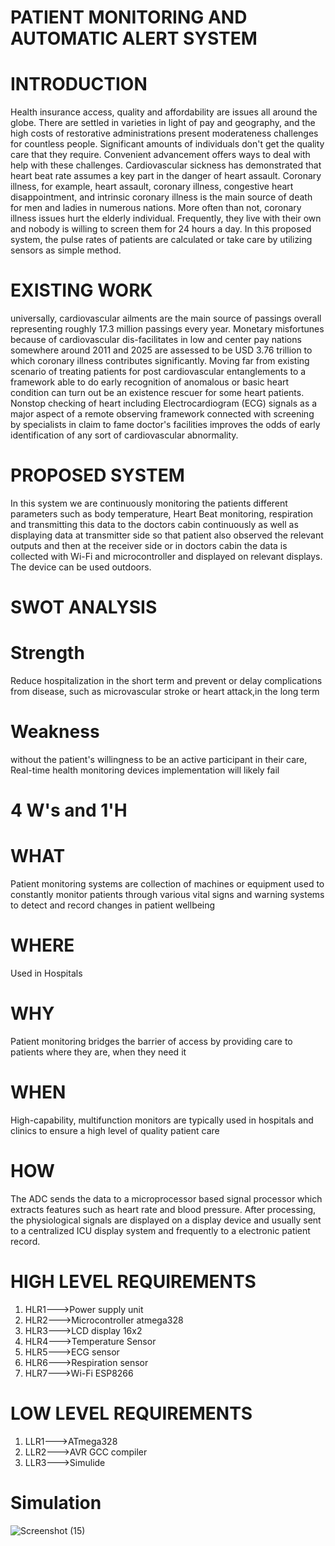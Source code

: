# PATIENT MONITORING AND AUTOMATIC ALERT SYSTEM 
# INTRODUCTION 
Health insurance access, quality and affordability are issues all around the globe. There are settled in varieties in light of pay and geography, and the high costs of restorative administrations present moderateness challenges for countless people. Significant amounts of individuals don't get the quality care that they require. Convenient advancement offers ways to deal with help with these challenges. Cardiovascular sickness has demonstrated that heart beat rate assumes a key part in the danger of heart assault. Coronary illness, for example, heart assault, coronary illness, congestive heart disappointment, and intrinsic coronary illness is the main source of death for men and ladies in numerous nations. More often than not, coronary illness issues hurt the elderly individual. Frequently, they live with their own and nobody is willing to screen them for 24 hours a day. In this proposed system, the pulse rates of patients are calculated or take care by utilizing sensors as simple method.
# EXISTING WORK 
universally, cardiovascular ailments are the main source of passings overall representing roughly 17.3 million passings every year. Monetary misfortunes because of cardiovascular dis-facilitates in low and center pay nations somewhere around 2011 and 2025 are assessed to be USD 3.76 trillion to which coronary illness contributes significantly. Moving far from existing scenario of treating patients for post cardiovascular entanglements to a framework able to do early recognition of anomalous or basic heart condition can turn out be an existence rescuer for some heart patients. Nonstop checking of heart including Electrocardiogram (ECG) signals as a major aspect of a remote observing framework connected with screening by specialists in claim to fame doctor's facilities improves the odds of early identification of any sort of cardiovascular abnormality.
# PROPOSED SYSTEM 
In this system we are continuously monitoring the patients different parameters such as body temperature, Heart Beat monitoring, respiration and transmitting this data to the doctors cabin continuously as well as displaying data at transmitter side so that patient also observed the relevant outputs and then at the receiver side or in doctors cabin the data is collected with Wi-Fi and microcontroller and displayed on relevant displays. The device can be used outdoors. 
# SWOT ANALYSIS
# Strength
Reduce hospitalization in the short term and prevent or delay complications from disease, such as microvascular stroke or heart attack,in the long term
# Weakness
without the patient's willingness to be an active participant in their care, Real-time health monitoring devices implementation will likely fail
# 4 W's and 1'H
# WHAT
Patient monitoring systems are collection of machines or equipment used to constantly monitor patients through various vital signs and warning systems to detect and record changes in patient wellbeing 
# WHERE 
Used in Hospitals 
# WHY 
Patient  monitoring bridges the barrier of access by providing care to patients where they are, when they need it
# WHEN
High-capability, multifunction monitors are typically used in hospitals and clinics to ensure a high level of quality patient care
# HOW
The ADC sends the data to a microprocessor based signal processor which extracts features such as heart rate and blood pressure. After processing, the physiological signals are displayed on a display device and usually sent to a centralized ICU display system and frequently to a electronic patient record.
# HIGH LEVEL REQUIREMENTS 
1) HLR1--->Power supply unit 
2) HLR2--->Microcontroller atmega328 
3) HLR3--->LCD display 16x2 
4) HLR4--->Temperature Sensor 
5) HLR5--->ECG sensor 
6) HLR6--->Respiration sensor 
7) HLR7--->Wi-Fi ESP8266 
# LOW LEVEL REQUIREMENTS  
1) LLR1--->ATmega328 
2) LLR2--->AVR GCC compiler 
3) LLR3--->Simulide 
# Simulation 
![Screenshot (15)](https://user-images.githubusercontent.com/101009876/164753897-c92b7919-3689-4cc2-837d-5f1ac06d13bc.png)

 


